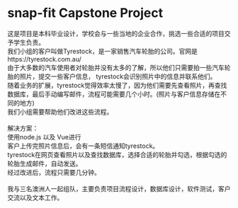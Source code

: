 # snap-fit Capstone Project
这是项目是本科毕业设计，学校会与一些当地的企业合作，挑选一些合适的项目交予学生负责。<br>
我们小组的客户叫做Tyrestock，是一家销售汽车轮胎的公司。官网是https://tyrestock.com.au/<br>
由于大多数的汽车使用者对轮胎并没有太多的了解，所以他们只需要拍一些汽车轮胎的照片，提交一些客户信息， tyrestock会识别照片中的信息并联系他们。<br>
随着业务的扩展，tyrestock觉得效率太慢了，因为他们需要先查看照片，再查找数据库，最后手动编写邮件，流程可能需要几个小时。(照片与客户信息存储在不同的地方)<br>
我们小组需要帮助他们改进这些流程。<br>
<br>
解决方案：<br>
使用node.js 以及 Vue进行<br>
客户上传完照片信息后，会有一条短信通知tyrestock。<br>
tyrestock在网页查看照片以及查找数据库，选择合适的轮胎并勾选，根据勾选的轮胎生成邮件，自动发送。<br>
经过改进后，流程只需要几分钟。<br>
<br>
我与三名澳洲人一起组队，主要负责项目流程设计，数据库设计，软件测试，客户交流以及文本工作。
